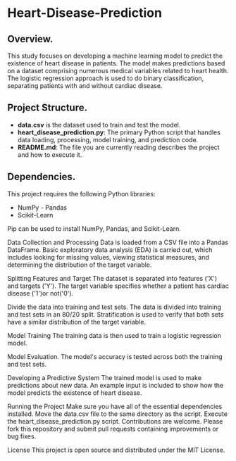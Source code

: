 # Heart-Disease-Prediction
## Overview.


This study focuses on developing a machine learning model to predict the existence of heart disease in patients. The model makes predictions based on a dataset comprising numerous medical variables related to heart health. The logistic regression approach is used to do binary classification, separating patients with and without cardiac disease.

## Project Structure.

- **data.csv** is the dataset used to train and test the model.
- **heart_disease_prediction.py**: The primary Python script that handles data loading, processing, model training, and prediction code.
- **README.md**: The file you are currently reading describes the project and how to execute it.

## Dependencies.

This project requires the following Python libraries:
- NumPy - Pandas
- Scikit-Learn

Pip can be used to install NumPy, Pandas, and Scikit-Learn.

Data Collection and Processing
Data is loaded from a CSV file into a Pandas DataFrame. Basic exploratory data analysis (EDA) is carried out, which includes looking for missing values, viewing statistical measures, and determining the distribution of the target variable.

Splitting Features and Target
The dataset is separated into features ('X') and targets ('Y'). The target variable specifies whether a patient has cardiac disease ('1')or not('0').

Divide the data into training and test sets.
The data is divided into training and test sets in an 80/20 split. Stratification is used to verify that both sets have a similar distribution of the target variable.

Model Training
The training data is then used to train a logistic regression model.

Model Evaluation.
The model's accuracy is tested across both the training and test sets.

Developing a Predictive System
The trained model is used to make predictions about new data. An example input is included to show how the model predicts the existence of heart disease.

Running the Project
Make sure you have all of the essential dependencies installed.
Move the data.csv file to the same directory as the script.
Execute the heart_disease_prediction.py script.
Contributions are welcome. Please fork this repository and submit pull requests containing improvements or bug fixes.

License
This project is open source and distributed under the MIT License.

